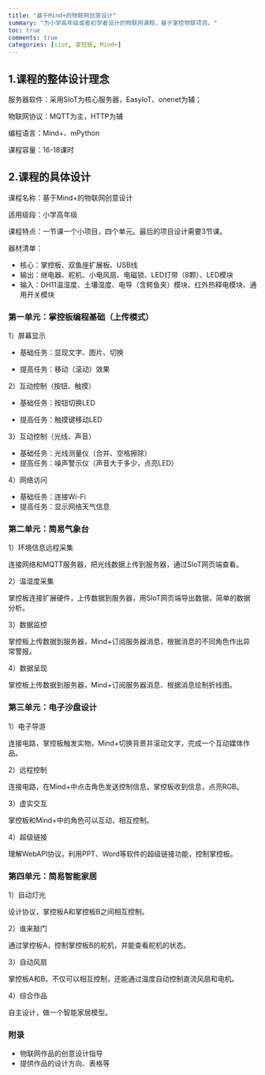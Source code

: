 ```yaml
---
title: "基于Mind+的物联网创意设计"
summary: "为小学高年级或者初学者设计的物联网课程，基于掌控物联项目。"
toc: true
comments: true
categories: [siot, 掌控板, Mind+]
---
```


## 1.课程的整体设计理念

服务器软件：采用SIoT为核心服务器，EasyIoT、onenet为辅；

物联网协议：MQTT为主，HTTP为辅

编程语言：Mind+、mPython

课程容量：16-18课时

## 2.课程的具体设计

课程名称：基于Mind+的物联网创意设计

适用级段：小学高年级

课程特点：一节课一个小项目，四个单元。最后的项目设计需要3节课。

器材清单：
- 核心：掌控板、双鱼座扩展板、USB线
- 输出：继电器、舵机、小电风扇、电磁锁、LED灯带（8颗）、LED模块
- 输入：DH11温湿度、土壤湿度、电导（含鳄鱼夹）模块、红外热释电模块、通用开关模块

### 第一单元：掌控板编程基础（上传模式）
1）屏幕显示

- 基础任务：显现文字、图片、切换

- 提高任务：移动（滚动）效果

2）互动控制（按钮、触摸）

- 基础任务：按钮切换LED

- 提高任务：触摸键移动LED

3）互动控制（光线、声音）

- 基础任务：光线测量仪（合并、空格擦除）
- 提高任务：噪声警示仪（声音大于多少，点亮LED）

4）网络访问

- 基础任务：连接Wi-Fi
- 提高任务：显示网络天气信息

### 第二单元：简易气象台

1）环境信息远程采集

连接网络和MQTT服务器，把光线数据上传到服务器，通过SIoT网页端查看。

2）温湿度采集

掌控板连接扩展硬件，上传数据到服务器，用SIoT网页端导出数据，简单的数据分析。

3）数据监控

掌控板上传数据到服务器，Mind+订阅服务器消息，根据消息的不同角色作出异常警报。

4）数据呈现

掌控板上传数据到服务器，Mind+订阅服务器消息、根据消息绘制折线图。

### 第三单元：电子沙盘设计

1）电子导游

连接电路，掌控板触发实物，Mind+切换背景并滚动文字，完成一个互动媒体作品。

2）远程控制

连接电路，在Mind+中点击角色发送控制信息，掌控板收到信息，点亮RGB。

3）虚实交互

掌控板和Mind+中的角色可以互动，相互控制。

4）超级链接

理解WebAPI协议，利用PPT、Word等软件的超级链接功能，控制掌控板。

### 第四单元：简易智能家居

1）自动灯光

设计协议，掌控板A和掌控板B之间相互控制。

2）谁来敲门

通过掌控板A，控制掌控板B的舵机，并能查看舵机的状态。

3）自动风扇

掌控板A和B，不仅可以相互控制，还能通过温度自动控制直流风扇和电机。

4）综合作品

自主设计，做一个智能家居模型。

### 附录

- 物联网作品的创意设计指导
- 提供作品的设计方向、表格等


